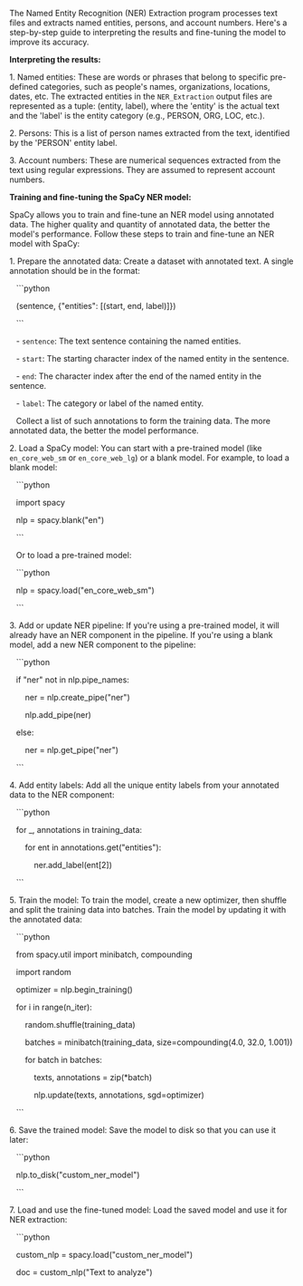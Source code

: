 The Named Entity Recognition (NER) Extraction program processes text files and extracts named entities, persons, and account numbers. Here's a step-by-step guide to interpreting the results and fine-tuning the model to improve its accuracy.

**Interpreting the results:**

1\. Named entities: These are words or phrases that belong to specific pre-defined categories, such as people's names, organizations, locations, dates, etc. The extracted entities in the `NER_Extraction` output files are represented as a tuple: (entity, label), where the 'entity' is the actual text and the 'label' is the entity category (e.g., PERSON, ORG, LOC, etc.).

2\. Persons: This is a list of person names extracted from the text, identified by the 'PERSON' entity label.

3\. Account numbers: These are numerical sequences extracted from the text using regular expressions. They are assumed to represent account numbers.

**Training and fine-tuning the SpaCy NER model:**

SpaCy allows you to train and fine-tune an NER model using annotated data. The higher quality and quantity of annotated data, the better the model's performance. Follow these steps to train and fine-tune an NER model with SpaCy:

1\. Prepare the annotated data: Create a dataset with annotated text. A single annotation should be in the format:

   ```python

   (sentence, {"entities": [(start, end, label)]})

   ```

   - `sentence`: The text sentence containing the named entities.

   - `start`: The starting character index of the named entity in the sentence.

   - `end`: The character index after the end of the named entity in the sentence.

   - `label`: The category or label of the named entity.

   Collect a list of such annotations to form the training data. The more annotated data, the better the model performance.

2\. Load a SpaCy model: You can start with a pre-trained model (like `en_core_web_sm` or `en_core_web_lg`) or a blank model. For example, to load a blank model:

   ```python

   import spacy

   nlp = spacy.blank("en")

   ```

   Or to load a pre-trained model:

   ```python

   nlp = spacy.load("en_core_web_sm")

   ```

3\. Add or update NER pipeline: If you're using a pre-trained model, it will already have an NER component in the pipeline. If you're using a blank model, add a new NER component to the pipeline:

   ```python

   if "ner" not in nlp.pipe_names:

       ner = nlp.create_pipe("ner")

       nlp.add_pipe(ner)

   else:

       ner = nlp.get_pipe("ner")

   ```

4\. Add entity labels: Add all the unique entity labels from your annotated data to the NER component:

   ```python

   for _, annotations in training_data:

       for ent in annotations.get("entities"):

           ner.add_label(ent[2])

   ```

5\. Train the model: To train the model, create a new optimizer, then shuffle and split the training data into batches. Train the model by updating it with the annotated data:

   ```python

   from spacy.util import minibatch, compounding

   import random

   optimizer = nlp.begin_training()

   for i in range(n_iter):

       random.shuffle(training_data)

       batches = minibatch(training_data, size=compounding(4.0, 32.0, 1.001))

       for batch in batches:

           texts, annotations = zip(*batch)

           nlp.update(texts, annotations, sgd=optimizer)

   ```

6\. Save the trained model: Save the model to disk so that you can use it later:

   ```python

   nlp.to_disk("custom_ner_model")

   ```

7\. Load and use the fine-tuned model: Load the saved model and use it for NER extraction:

   ```python

   custom_nlp = spacy.load("custom_ner_model")

   doc = custom_nlp("Text to analyze")